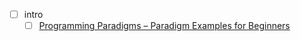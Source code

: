 - [ ] intro
	- [ ] [Programming Paradigms – Paradigm Examples for Beginners](https://www.freecodecamp.org/news/an-introduction-to-programming-paradigms/)